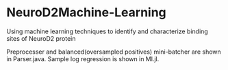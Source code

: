 # NeuroD2Machine-Learning
Using machine learning techniques to identify and characterize binding sites of NeuroD2 protein

Preprocesser and balanced(oversampled positives) mini-batcher are shown in Parser.java. Sample log regression is shown in Ml.jl. 

